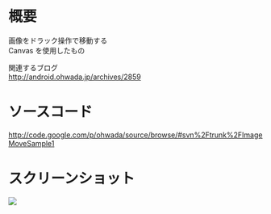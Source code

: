 # 概要 #
画像をドラック操作で移動する<br>
Canvas を使用したもの<br>

関連するブログ <br>
<a href='http://android.ohwada.jp/archives/2859'>http://android.ohwada.jp/archives/2859</a>

<h1>ソースコード</h1>
<a href='http://code.google.com/p/ohwada/source/browse/#svn%2Ftrunk%2FImageMoveSample1'>http://code.google.com/p/ohwada/source/browse/#svn%2Ftrunk%2FImageMoveSample1</a>

<h1>スクリーンショット</h1>
<img src='http://ohwada.googlecode.com/files/20130322image_move_sample_1.png' />